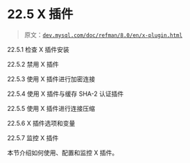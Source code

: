 # 22.5 X 插件

> 原文：[`dev.mysql.com/doc/refman/8.0/en/x-plugin.html`](https://dev.mysql.com/doc/refman/8.0/en/x-plugin.html)

22.5.1 检查 X 插件安装

22.5.2 禁用 X 插件

22.5.3 使用 X 插件进行加密连接

22.5.4 使用 X 插件与缓存 SHA-2 认证插件

22.5.5 使用 X 插件进行连接压缩

22.5.6 X 插件选项和变量

22.5.7 监控 X 插件

本节介绍如何使用、配置和监控 X 插件。
